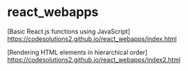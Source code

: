 # react_webapps

[Basic React.js functions using JavaScript] https://codesolutions2.github.io/react_webapps/index.html

[Rendering HTML elements in hierarchical order] https://codesolutions2.github.io/react_webapps/index2.html
